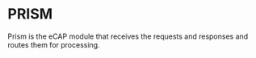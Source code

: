 # PRISM

Prism is the eCAP module that receives the requests and responses and routes them for processing.
